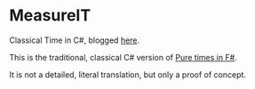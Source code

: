 # MeasureIT
Classical Time in C#, blogged [here](https://giuliohome.wordpress.com/2017/07/09/classical-c-versus-pure-f/).

This is the traditional, classical C# version of [Pure times in F#](http://blog.ploeh.dk/2017/07/04/pure-times-in-f/).

It is not a detailed, literal translation, but only a proof of concept.
